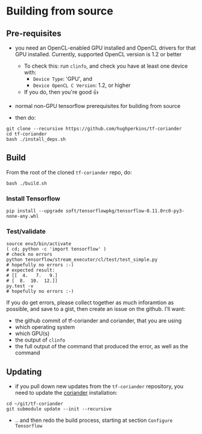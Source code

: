 # Building from source

## Pre-requisites

- you need an OpenCL-enabled GPU installed and OpenCL drivers for that GPU installed.  Currently, supported OpenCL version is 1.2 or better
  - To check this: run `clinfo`, and check you have at least one device with:
    - `Device Type`: 'GPU', and
    - `Device OpenCL C Version`: 1.2, or higher
  - If you do, then you're good :+1:

- normal non-GPU tensorflow prerequisites for building from source
- then do:
```
git clone --recursive https://github.com/hughperkins/tf-coriander
cd tf-coriander
bash ./install_deps.sh
```

## Build

From the root of the cloned `tf-coriander` repo, do:
```
bash ./build.sh
```

### Install Tensorflow

```
pip install --upgrade soft/tensorflowpkg/tensorflow-0.11.0rc0-py3-none-any.whl
```

### Test/validate

```
source env3/bin/activate
( cd; python -c 'import tensorflow' )
# check no errors
python tensorflow/stream_executor/cl/test/test_simple.py
# hopefully no errors :-)
# expected result:
# [[  4.   7.   9.]
# [  8.  10.  12.]]
py.test -v
# hopefully no errors :-)
```

If you do get errors, please collect together as much inforamtion as possible, and save to a gist, then create an issue on the github.  I'll want:
  - the github commit of tf-coriander and coriander, that you are using
  - which operating system
  - which GPU(s)
  - the output of `clinfo`
  - the full output of the command that produced the error, as well as the command

## Updating

- if you pull down new updates from the `tf-coriander` repository, you need to update the [coriander](https://github.com/hughperkins/coriander) installation:
```
cd ~/git/tf-coriander
git submodule update --init --recursive
```
- .. and then redo the build process, starting at section `Configure Tensorflow`
